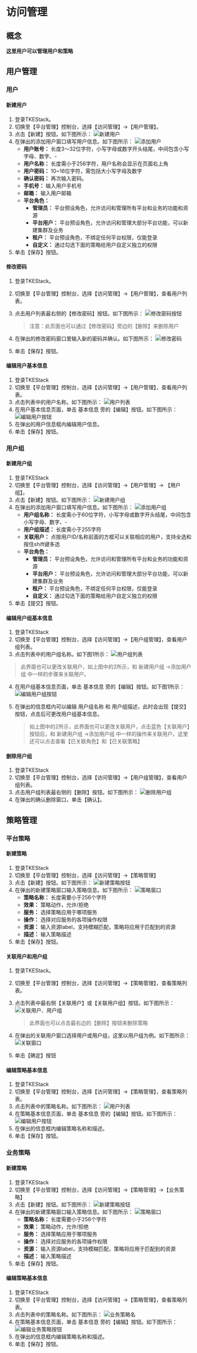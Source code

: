 # 访问管理
## 概念
**这里用户可以管理用户和策略**

## 用户管理

### 用户

#### 新建用户

1. 登录TKEStack。
2. 切换至【平台管理】控制台，选择【访问管理】->【用户管理】。
3. 点击【新建】按钮。如下图所示： ![新建用户](https://github.com/tkestack/tke/blob/master/docs/images/新建用户.png?raw=true)
4. 在弹出的添加用户窗口填写用户信息。如下图所示： ![添加用户](https://github.com/tkestack/tke/blob/master/docs/images/添加用户.png?raw=true)
   - **用户账号：** 长度3～32位字符，小写字母或数字开头结尾，中间包含小写字母、数字、-
   - **用户名称：** 长度需小于256字符，用户名称会显示在页面右上角
   - **用户密码：** 10~16位字符，需包括大小写字母及数字
   - **确认密码：** 再次输入密码。
   - **手机号：** 输入用户手机号
   - **邮箱：** 输入用户邮箱
   - **平台角色：**
     - **管理员：** 平台预设角色，允许访问和管理所有平台和业务的功能和资源
     - **平台用户：** 平台预设角色，允许访问和管理大部分平台功能，可以新建集群及业务
     - **租户：** 平台预设角色，不绑定任何平台权限，仅能登录
     - **自定义：**  通过勾选下面的策略给用户自定义独立的权限
5. 单击【保存】按钮。

#### 修改密码

1. 登录TKEStack。

2. 切换至【平台管理】控制台，选择【访问管理】->【用户管理】，查看用户列表。

3. 点击用户列表最右侧的【修改密码】按钮。如下图所示： ![修改密码按钮](https://github.com/tkestack/tke/blob/master/docs/images/修改密码按钮.png?raw=true) 

   > 注意：此页面也可以通过【修改密码】旁边的【删除】来删除用户

4. 在弹出的修改密码窗口里输入新的密码并确认。如下图所示： ![修改密码](https://github.com/tkestack/tke/blob/master/docs/images/修改密码.png?raw=true) 

5. 单击【保存】按钮。

#### 编辑用户基本信息

1. 登录TKEStack
2. 切换至【平台管理】控制台，选择【访问管理】->【用户管理】，查看用户列表。
3. 点击列表中的用户名称。如下图所示： ![用户列表](https://github.com/tkestack/tke/blob/master/docs/images/用户列表.png?raw=true) 
4. 在用户基本信息页面，单击 基本信息 旁的【编辑】按钮。如下图所示： ![编辑用户按钮](https://github.com/tkestack/tke/blob/master/docs/images/编辑用户按钮.png?raw=true) 
5. 在弹出的用户信息框内编辑用户信息。
6. 单击【保存】按钮。

### 用户组
#### 新建用户组
  1. 登录TKEStack
  2. 切换至【平台管理】控制台，选择【访问管理】->【用户管理】-> 【用户组】。
  3. 点击【新建】按钮。如下图所示：
      ![新建用户组](https://github.com/tkestack/tke/blob/master/docs/images/新建用户组.png?raw=true)
  4. 在弹出的添加用户窗口填写用户信息。如下图所示：
      ![添加用户组](https://github.com/tkestack/tke/blob/master/docs/images/添加用户组.png?raw=true)
      + **用户组名称：** 长度需小于60位字符，小写字母或数字开头结尾，中间包含小写字母、数字、-
      + **用户组描述：** 长度需小于255字符
      + **关联用户：** 点按用户ID/名称前面的方框可以关联相应的用户，支持全选和按住shift键多选
      + **平台角色：** 
        + **管理员：** 平台预设角色，允许访问和管理所有平台和业务的功能和资源
        + **平台用户：** 平台预设角色，允许访问和管理大部分平台功能，可以新建集群及业务
        + **租户：** 平台预设角色，不绑定任何平台权限，仅能登录
        + **自定义：**  通过勾选下面的策略给用户自定义独立的权限
  5. 单击【提交】按钮。
#### 编辑用户组基本信息
  1. 登录TKEStack
  2. 切换至【平台管理】控制台，选择【访问管理】->【用户组管理】，查看用户组列表。
  3. 点击列表中的用户组名称。如下图1所示：
      ![用户组列表](https://github.com/tkestack/tke/blob/master/docs/images/用户组列表.png?raw=true) 
> 此界面也可以更改关联用户，如上图中的2所示，和 新建用户组 ->添加用户组 中一样的步骤来关联用户。

4. 在用户组基本信息页面，单击 基本信息 旁的【编辑】按钮。如下图1所示：
   ![编辑用户组按钮](https://github.com/tkestack/tke/blob/master/docs/images/编辑用户组按钮.png?raw=true) 

5. 在弹出的信息框内可以编辑 用户组名称 和 用户组描述，此时会出现【提交】按钮，点击后可更改用户组基本信息。

   > 如上图中的2所示，此界面也可以更改关联用户，点击蓝色【关联用户】按钮后，和 新建用户组 ->添加用户组 中一样的操作来关联用户。这里还可以点击查看【已关联角色】和【已关联策略】

#### 删除用户组
  1. 登录TKEStack
  2. 切换至【平台管理】控制台，选择【访问管理】->【用户组管理】，查看用户组列表。
  3. 点击用户组列表最右侧的【删除】按钮。如下图所示：
      ![删除用户组](https://github.com/tkestack/tke/blob/master/docs/images/删除用户组.png?raw=true) 
  4. 在弹出的确认删除窗口，单击【确认】。

## 策略管理

### 平台策略

#### 新建策略
  1. 登录TKEStack
  2. 切换至【平台管理】控制台，选择【访问管理】->【策略管理】
  3. 点击【新建】按钮。如下图所示：
      ![新建策略按钮](https://github.com/tkestack/tke/blob/master/docs/images/新建策略按钮.png?raw=true)
  4. 在弹出的新建策略窗口输入策略信息。如下图所示：
      ![策略窗口](https://github.com/tkestack/tke/blob/master/docs/images/策略窗口.png?raw=true)
     + **策略名称：** 长度需要小于256个字符
     + **效果：** 策略动作，允许/拒绝
     + **服务：** 选择策略应用于哪项服务
     + **操作：** 选择对应服务的各项操作权限
     + **资源：** 输入资源label，支持模糊匹配，策略将应用于匹配到的资源
     + **描述：** 输入策略描述
  5. 单击【保存】按钮。
#### 关联用户和用户组
  1. 登录TKEStack。

  2. 切换至【平台管理】控制台，选择【访问管理】->【策略管理】，查看策略列表。

  3. 点击列表中最右侧【关联用户】或【关联用户组】按钮。如下图所示：
      ![关联用户、用户组](https://github.com/tkestack/tke/blob/master/docs/images/关联用户用户组.png?raw=true)
      
      > 此界面也可以点击最右边的【删除】按钮来删除策略
      
  4. 在弹出的关联用户窗口选择用户或用户组，这里以用户组为例。如下图所示：
      ![关联窗口](https://github.com/tkestack/tke/blob/master/docs/images/策略用户组.png?raw=true)

  5. 单击【确定】按钮

#### 编辑策略基本信息

1. 登录TKEStack
2. 切换至【平台管理】控制台，选择【访问管理】->【策略管理】，查看策略列表。
3. 点击列表中的策略名称。如下图所示： ![用户列表](https://github.com/tkestack/tke/blob/master/docs/images/策略名.png?raw=true) 
4. 在策略基本信息页面，单击 基本信息 旁的【编辑】按钮。如下图所示： ![编辑用户按钮](https://github.com/tkestack/tke/blob/master/docs/images/编辑策略按钮.png?raw=true) 
5. 在弹出的信息框内编辑策略名称和描述。
6. 单击【保存】按钮。

### 业务策略

#### 新建策略
  1. 登录TKEStack
  2. 切换至【平台管理】控制台，选择【访问管理】->【策略管理】->【业务策略】
  3. 点击【新建】按钮。如下图所示：
    ![新建策略按钮](https://github.com/tkestack/tke/blob/master/docs/images/新建业务策略按钮.png?raw=true)
  4. 在弹出的新建策略窗口输入策略信息。如下图所示：
    ![策略窗口](https://github.com/tkestack/tke/blob/master/docs/images/策略窗口.png?raw=true)
     + **策略名称：** 长度需要小于256个字符
     + **效果：** 策略动作，允许/拒绝
     + **服务：** 选择策略应用于哪项服务
     + **操作：** 选择对应服务的各项操作权限
     + **资源：** 输入资源label，支持模糊匹配，策略将应用于匹配到的资源
     + **描述：** 输入策略描述
  5. 单击【保存】按钮。

#### 编辑策略基本信息

1. 登录TKEStack
2. 切换至【平台管理】控制台，选择【访问管理】->【策略管理】，查看策略列表。
3. 点击列表中的策略名称。如下图所示： ![业务策略名](https://github.com/tkestack/tke/blob/master/docs/images/业务策略名.png?raw=true) 
4. 在策略基本信息页面，单击 基本信息 旁的【编辑】按钮。如下图所示： ![编辑业务策略按钮](https://github.com/tkestack/tke/blob/master/docs/images/编辑业务策略按钮.png?raw=true) 
5. 在弹出的信息框内编辑策略名称和描述。
6. 单击【保存】按钮。